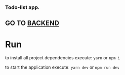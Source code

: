 ### Todo-list app.


## GO TO [BACKEND](https://github.com/JohnsCoder/myOAuthTodo-backend) 

# Run
to install all project dependencies execute:
`yarn` or `npm i`

to start the application execute:
`yarn dev` or `npm run dev`
